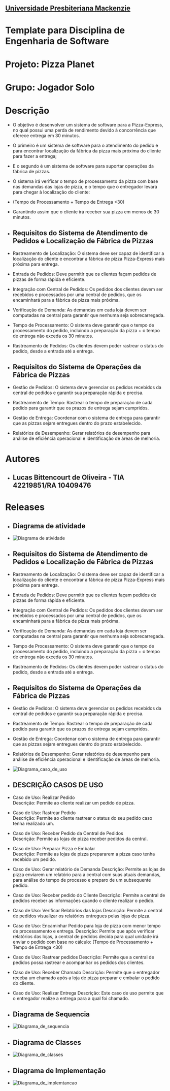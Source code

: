 <h2><a href= "https://www.mackenzie.br">Universidade Presbiteriana Mackenzie</a></h2>


# Template para Disciplina de Engenharia de Software

# Projeto: Pizza Planet

# Grupo: Jogador Solo

# Descrição
- O objetivo é desenvolver um sistema de software para a Pizza-Express, no qual possui uma perda de rendimento devido à concorrência que oferece entrega em 30 minutos.
- O primeiro é um sistema de software para o atendimento do pedido e para encontrar localização da fábrica da pizza mais próxima do cliente para fazer a entrega;
- E o segundo é um sistema de software para suportar operações da fábrica de pizzas.
- O sistema irá verificar o tempo de processamento da pizza com base nas demandas das lojas de pizza, e o tempo que o entregador levará para chegar à localização do cliente: 
- (Tempo de Processamento + Tempo de Entrega <30)
- Garantindo assim que o cliente irá receber sua pizza em menos de 30 minutos.

- ## Requisitos do Sistema de Atendimento de Pedidos e Localização de Fábrica de Pizzas

- Rastreamento de Localização: O sistema deve ser capaz de identificar a localização do cliente e encontrar a fábrica de pizza Pizza-Express mais próxima para entrega.
-	Entrada de Pedidos: Deve permitir que os clientes façam pedidos de pizzas de forma rápida e eficiente.
-	Integração com Central de Pedidos: Os pedidos dos clientes devem ser recebidos e processados por uma central de pedidos, que os encaminhará para a fábrica de pizza mais próxima.
-	Verificação de Demanda: As demandas em cada loja devem ser computadas na central para garantir que nenhuma seja sobrecarregada.
-	Tempo de Processamento: O sistema deve garantir que o tempo de processamento do pedido, incluindo a preparação da pizza + o tempo de entrega não exceda os 30 minutos.
-	Rastreamento de Pedidos: Os clientes devem poder rastrear o status do pedido, desde a entrada até a entrega.

- ## Requisitos do Sistema de Operações da Fábrica de Pizzas

-	Gestão de Pedidos: O sistema deve gerenciar os pedidos recebidos da central de pedidos e garantir sua preparação rápida e precisa.
-	Rastreamento de Tempo: Rastrear o tempo de preparação de cada pedido para garantir que os prazos de entrega sejam cumpridos.
-	Gestão de Entrega: Coordenar com o sistema de entrega para garantir que as pizzas sejam entregues dentro do prazo estabelecido.
-	Relatórios de Desempenho: Gerar relatórios de desempenho para análise de eficiência operacional e identificação de áreas de melhoria.

# Autores

- ## Lucas Bittencourt de Oliveira - TIA 42219851/RA 10409476

# Releases
- ## Diagrama de atividade
- ![Diagrama de atividade](docs/Diagrama_de_atividade.jpg)
  
- ## Requisitos do Sistema de Atendimento de Pedidos e Localização de Fábrica de Pizzas
- Rastreamento de Localização: O sistema deve ser capaz de identificar a localização do cliente e encontrar a fábrica de pizza Pizza-Express mais próxima para entrega.
- Entrada de Pedidos: Deve permitir que os clientes façam pedidos de pizzas de forma rápida e eficiente.
- Integração com Central de Pedidos: Os pedidos dos clientes devem ser recebidos e processados por uma central de pedidos, que os encaminhará para a fábrica de pizza mais próxima.
- Verificação de Demanda: As demandas em cada loja devem ser computadas na central para garantir que nenhuma seja sobrecarregada.
- Tempo de Processamento: O sistema deve garantir que o tempo de processamento do pedido, incluindo a preparação da pizza + o tempo de entrega não exceda os 30 minutos.
- Rastreamento de Pedidos: Os clientes devem poder rastrear o status do pedido, desde a entrada até a entrega.

- ## Requisitos do Sistema de Operações da Fábrica de Pizzas
- Gestão de Pedidos: O sistema deve gerenciar os pedidos recebidos da central de pedidos e garantir sua preparação rápida e precisa.
- Rastreamento de Tempo: Rastrear o tempo de preparação de cada pedido para garantir que os prazos de entrega sejam cumpridos.
- Gestão de Entrega: Coordenar com o sistema de entrega para garantir que as pizzas sejam entregues dentro do prazo estabelecido.
- Relatórios de Desempenho: Gerar relatórios de desempenho para análise de eficiência operacional e identificação de áreas de melhoria.


- ![Diagrama_caso_de_uso](docs/Diagrama_caso_de_uso.jpg)
  
- ## DESCRIÇÃO CASOS DE USO
- Caso de Uso: Realizar Pedido                                       
Descrição: Permite ao cliente realizar um pedido de pizza.
- Caso de Uso: Rastrear Pedido                                               
Descrição: Permite ao cliente rastrear o status do seu pedido caso tenha realizado um.
- Caso de Uso: Receber Pedido da Central de Pedidos                          
Descrição: Permite as lojas de pizza receber pedidos da central.       
- Caso de Uso: Preparar Pizza e Embalar                                      
Descrição: Permite as lojas de pizza prepararem a pizza caso tenha recebido um pedido.
- Caso de Uso: Gerar relatório de Demanda
Descrição: Permite as lojas de pizza enviarem um relatório para a central com suas atuais demandas, para análise do tempo de processo e preparo de um subsequente pedido.
- Caso de Uso: Receber pedido do Cliente
Descrição: Permite a central de pedidos receber as informações quando o cliente realizar o pedido.
- Caso de Uso: Verificar Relatórios das lojas
Descrição: Permite a central de pedidos visualizar os relatórios entregues pelas lojas de pizza.
- Caso de Uso: Encaminhar Pedido para loja de pizza com menor tempo de processamento e entrega.
Descrição: Permite que após verificar relatórios das lojas, a central de pedidos decida para qual unidade irá enviar o pedido com base no cálculo: 
(Tempo de Processamento + Tempo de Entrega <30)
- Caso de Uso: Rastrear pedidos
Descrição: Permite que a central de pedidos possa rastrear e acompanhar os pedidos dos clientes.
- Caso de Uso: Receber Chamado
Descrição: Permite que o entregador receba um chamado após a loja de pizza preparar e embalar o pedido do cliente.
- Caso de Uso: Realizar Entrega
Descrição: Este caso de uso permite que o entregador realize a entrega para a qual foi chamado.

- ## Diagrama de Sequencia
- ![Diagrama_de_sequencia](docs/Diagrama_de_sequencia.jpg)

- ## Diagrama de Classes
- ![Diagrama_de_classes](docs/Diagrama_de_classes.jpg)

- ## Diagrama de Implementação
- ![Diagrama_de_implemtancao](docs/Diagrama_de_implementacao.jpg)


        










